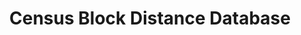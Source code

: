 ---
layout: default
contributors: NBER
description: 'Census Block Distances are great-circle distances calculated using the
  Haversine formula based on internal points in the geographic area.


  Census Blocks are from Census 2000 SF1 and Census 2010 SF1 files. Census Blocks
  "are statistical areas bounded by visible features, such as streets, roads, streams,
  and railroad tracks, and by nonvisible boundaries, such as selected property lines
  and city, township, school district, and county limits and short line-of-sight extensions
  of streets and roads."'
last_edit: Mon, 19 Jun 2023 16:35:43 GMT
location: https://www.nber.org/research/data/block-distance-database
maintained_by: data@nber.org
open_access: 'FALSE'
shortname: census_block_distance
tags:
- population
- geography
title: Census Block Distance Database
uuid: 5e6dc621-57a3-4374-b558-8b7c8ca3e252
versioning: 'FALSE'
---